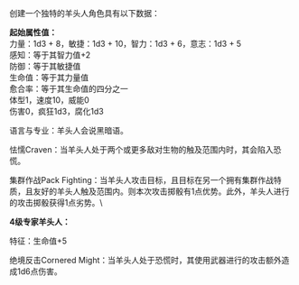 创建一个独特的羊头人角色具有以下数据：

**起始属性值：**\
力量：1d3 + 8，敏捷：1d3 + 10，智力：1d3 + 6，意志：1d3 + 5\
感知：等于其智力值+2\
防御：等于其敏捷值\
生命值：等于其力量值\
愈合率：等于其生命值的四分之一\
体型1，速度10，威能0\
伤害0，疯狂1d3，腐化1d3

语言与专业：羊头人会说黑暗语。

怯懦Craven：当羊头人处于两个或更多敌对生物的触及范围内时，其会陷入恐慌。

集群作战Pack
Fighting：当羊头人攻击目标，且目标在另一个拥有集群作战特质，且友好的羊头人触及范围内。则本次攻击掷骰有1点优势。此外，羊头人进行的攻击掷骰获得1点劣势。\

**4级专家羊头人：**

特征：生命值+5

绝境反击Cornered
Might：当羊头人处于恐慌时，其使用武器进行的攻击额外造成1d6点伤害。
